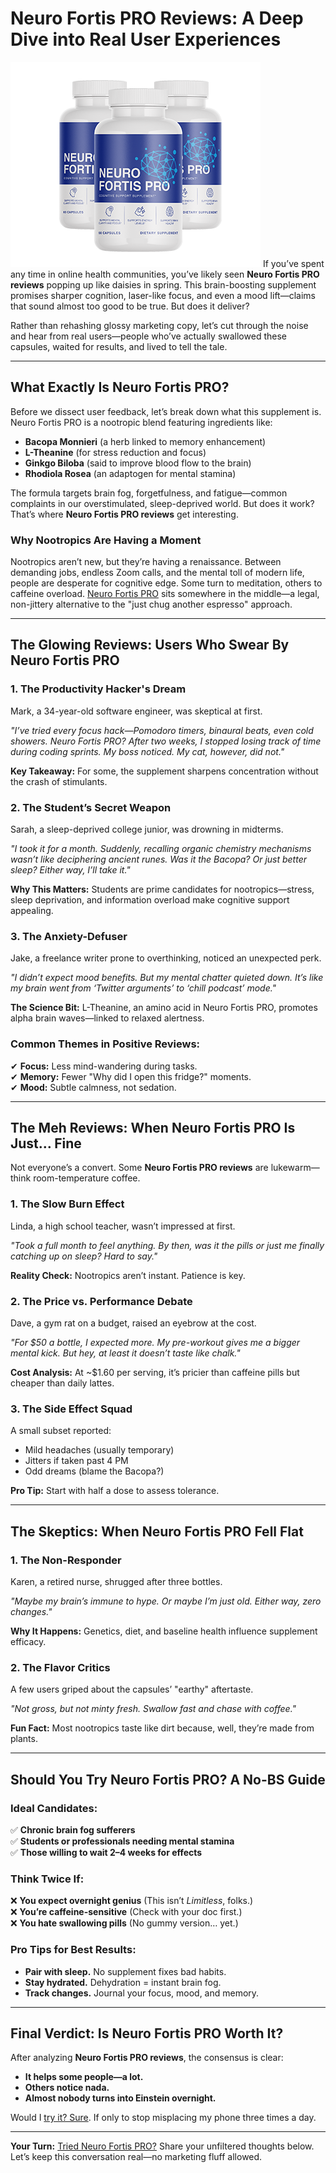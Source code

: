 ﻿
# **Neuro Fortis PRO Reviews: A Deep Dive into Real User Experiences**  
![Real Users Share Their Neuro Fortis PRO Reviews](https://github.com/samytores/Neuro-Fortis-PRO/blob/d0a28136bcc4a274559fd39b9c6aeb8e7465f083/neurofortis_3_thumb.png)
If you’ve spent any time in online health communities, you’ve likely seen **Neuro Fortis PRO reviews** popping up like daisies in spring. This brain-boosting supplement promises sharper cognition, laser-like focus, and even a mood lift—claims that sound almost too good to be true. But does it deliver?  

Rather than rehashing glossy marketing copy, let’s cut through the noise and hear from real users—people who’ve actually swallowed these capsules, waited for results, and lived to tell the tale.  

---  

## **What Exactly Is Neuro Fortis PRO?**  

Before we dissect user feedback, let’s break down what this supplement is. Neuro Fortis PRO is a nootropic blend featuring ingredients like:  

- **Bacopa Monnieri** (a herb linked to memory enhancement)  
- **L-Theanine** (for stress reduction and focus)  
- **Ginkgo Biloba** (said to improve blood flow to the brain)  
- **Rhodiola Rosea** (an adaptogen for mental stamina)  

The formula targets brain fog, forgetfulness, and fatigue—common complaints in our overstimulated, sleep-deprived world. But does it work? That’s where **Neuro Fortis PRO reviews** get interesting.  

### **Why Nootropics Are Having a Moment**  
Nootropics aren’t new, but they’re having a renaissance. Between demanding jobs, endless Zoom calls, and the mental toll of modern life, people are desperate for cognitive edge. Some turn to meditation, others to caffeine overload. [Neuro Fortis PRO](https://getneurofortis.com/#aff=MichaelMica "Neuro Fortis PRO") sits somewhere in the middle—a legal, non-jittery alternative to the "just chug another espresso" approach.  

---  

## **The Glowing Reviews: Users Who Swear By Neuro Fortis PRO**  

### **1. The Productivity Hacker's Dream**  
Mark, a 34-year-old software engineer, was skeptical at first.  

*"I’ve tried every focus hack—Pomodoro timers, binaural beats, even cold showers. Neuro Fortis PRO? After two weeks, I stopped losing track of time during coding sprints. My boss noticed. My cat, however, did not."*  

**Key Takeaway:** For some, the supplement sharpens concentration without the crash of stimulants.  

### **2. The Student’s Secret Weapon**  
Sarah, a sleep-deprived college junior, was drowning in midterms.  

*"I took it for a month. Suddenly, recalling organic chemistry mechanisms wasn’t like deciphering ancient runes. Was it the Bacopa? Or just better sleep? Either way, I’ll take it."*  

**Why This Matters:** Students are prime candidates for nootropics—stress, sleep deprivation, and information overload make cognitive support appealing.  

### **3. The Anxiety-Defuser**  
Jake, a freelance writer prone to overthinking, noticed an unexpected perk.  

*"I didn’t expect mood benefits. But my mental chatter quieted down. It’s like my brain went from ‘Twitter arguments’ to ‘chill podcast’ mode."*  

**The Science Bit:** L-Theanine, an amino acid in Neuro Fortis PRO, promotes alpha brain waves—linked to relaxed alertness.  

### **Common Themes in Positive Reviews:**  
✔ **Focus:** Less mind-wandering during tasks.  
✔ **Memory:** Fewer "Why did I open this fridge?" moments.  
✔ **Mood:** Subtle calmness, not sedation.  

---  

## **The Meh Reviews: When Neuro Fortis PRO Is Just… Fine**  

Not everyone’s a convert. Some **Neuro Fortis PRO reviews** are lukewarm—think room-temperature coffee.  

### **1. The Slow Burn Effect**  
Linda, a high school teacher, wasn’t impressed at first.  

*"Took a full month to feel anything. By then, was it the pills or just me finally catching up on sleep? Hard to say."*  

**Reality Check:** Nootropics aren’t instant. Patience is key.  

### **2. The Price vs. Performance Debate**  
Dave, a gym rat on a budget, raised an eyebrow at the cost.  

*"For $50 a bottle, I expected more. My pre-workout gives me a bigger mental kick. But hey, at least it doesn’t taste like chalk."*  

**Cost Analysis:** At ~$1.60 per serving, it’s pricier than caffeine pills but cheaper than daily lattes.  

### **3. The Side Effect Squad**  
A small subset reported:  
- Mild headaches (usually temporary)  
- Jitters if taken past 4 PM  
- Odd dreams (blame the Bacopa?)  

**Pro Tip:** Start with half a dose to assess tolerance.  

---  

## **The Skeptics: When Neuro Fortis PRO Fell Flat**  

### **1. The Non-Responder**  
Karen, a retired nurse, shrugged after three bottles.  

*"Maybe my brain’s immune to hype. Or maybe I’m just old. Either way, zero changes."*  

**Why It Happens:** Genetics, diet, and baseline health influence supplement efficacy.  

### **2. The Flavor Critics**  
A few users griped about the capsules’ "earthy" aftertaste.  

*"Not gross, but not minty fresh. Swallow fast and chase with coffee."*  

**Fun Fact:** Most nootropics taste like dirt because, well, they’re made from plants.  

---  

## **Should You Try Neuro Fortis PRO? A No-BS Guide**  

### **Ideal Candidates:**  
✅ **Chronic brain fog sufferers**  
✅ **Students or professionals needing mental stamina**  
✅ **Those willing to wait 2–4 weeks for effects**  

### **Think Twice If:**  
❌ **You expect overnight genius** (This isn’t *Limitless*, folks.)  
❌ **You’re caffeine-sensitive** (Check with your doc first.)  
❌ **You hate swallowing pills** (No gummy version… yet.)  

### **Pro Tips for Best Results:**  
- **Pair with sleep.** No supplement fixes bad habits.  
- **Stay hydrated.** Dehydration = instant brain fog.  
- **Track changes.** Journal your focus, mood, and memory.  

---  

## **Final Verdict: Is Neuro Fortis PRO Worth It?**  

After analyzing **Neuro Fortis PRO reviews**, the consensus is clear:  

- **It helps some people—a lot.**  
- **Others notice nada.**  
- **Almost nobody turns into Einstein overnight.**  

Would I [try it? Sure](https://getneurofortis.com/#aff=MichaelMica "try it? Sure"). If only to stop misplacing my phone three times a day.  

---  

**Your Turn:** [Tried Neuro Fortis PRO?](https://getneurofortis.com/#aff=MichaelMica "Tried Neuro Fortis PRO?") Share your unfiltered thoughts below. Let’s keep this conversation real—no marketing fluff allowed.
